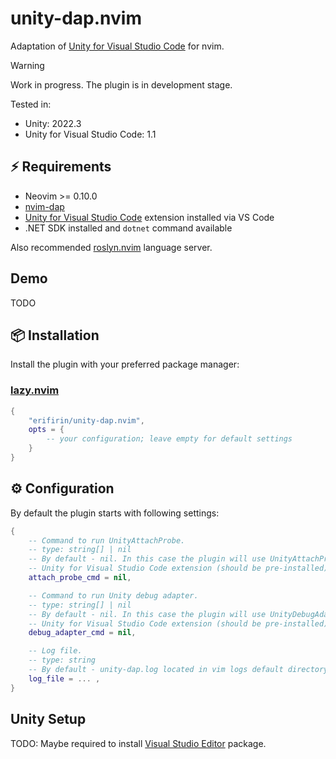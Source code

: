 # unity-dap.nvim

Adaptation of [Unity for Visual Studio Code](https://marketplace.visualstudio.com/items?itemName=VisualStudioToolsForUnity.vstuc)
for nvim.

> [!WARNING]
> Work in progress.
> The plugin is in development stage.

Tested in:

- Unity: 2022.3
- Unity for Visual Studio Code: 1.1

## ⚡️ Requirements

- Neovim >= 0.10.0
- [nvim-dap](https://github.com/mfussenegger/nvim-dap)
- [Unity for Visual Studio Code](https://marketplace.visualstudio.com/items?itemName=VisualStudioToolsForUnity.vstuc) extension installed via VS Code
- .NET SDK installed and `dotnet` command available

Also recommended [roslyn.nvim](https://github.com/seblyng/roslyn.nvim) language server.

## Demo

TODO

## 📦 Installation

Install the plugin with your preferred package manager:

### [lazy.nvim](https://github.com/folke/lazy.nvim)

```lua
{
    "erifirin/unity-dap.nvim",
    opts = {
        -- your configuration; leave empty for default settings
    }
}
```

## ⚙️ Configuration

By default the plugin starts with following settings:

```lua
{
    -- Command to run UnityAttachProbe.
    -- type: string[] | nil
    -- By default - nil. In this case the plugin will use UnityAttachProbe.dll shipped with
    -- Unity for Visual Studio Code extension (should be pre-installed).
    attach_probe_cmd = nil,

    -- Command to run Unity debug adapter.
    -- type: string[] | nil
    -- By default - nil. In this case the plugin will use UnityDebugAdapter.dll shipped with
    -- Unity for Visual Studio Code extension (should be pre-installed).
    debug_adapter_cmd = nil,

    -- Log file.
    -- type: string
    -- By default - unity-dap.log located in vim logs default directory.
    log_file = ... ,
}
```

## Unity Setup

TODO: Maybe required to install [Visual Studio Editor](https://docs.unity3d.com/Packages/com.unity.ide.visualstudio@2.0/manual/index.html) package.
